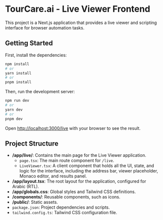 # TourCare.ai - Live Viewer Frontend

This project is a Next.js application that provides a live viewer and scripting interface for browser automation tasks.

## Getting Started

First, install the dependencies:

```bash
npm install
# or
yarn install
# or
pnpm install
```

Then, run the development server:

```bash
npm run dev
# or
yarn dev
# or
pnpm dev
```

Open [http://localhost:3000/live](http://localhost:3000/live) with your browser to see the result.

## Project Structure

- **/app/live/**: Contains the main page for the Live Viewer application.
  - `page.tsx`: The main route component for `/live`.
  - `LiveViewer.tsx`: A client component that holds all the UI, state, and logic for the interface, including the address bar, viewer placeholder, Monaco editor, and results panel.
- **/app/layout.tsx**: The root layout for the application, configured for Arabic (RTL).
- **/app/globals.css**: Global styles and Tailwind CSS definitions.
- **/components/**: Reusable components, such as icons.
- **/public/**: Static assets.
- `package.json`: Project dependencies and scripts.
- `tailwind.config.ts`: Tailwind CSS configuration file.
